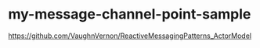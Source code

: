 # my-message-channel-point-sample

https://github.com/VaughnVernon/ReactiveMessagingPatterns_ActorModel
